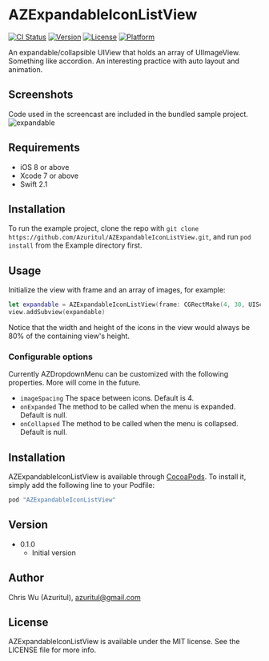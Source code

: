# AZExpandableIconListView

[![CI Status](http://img.shields.io/travis/Azuritul/AZExpandableIconListView.svg?style=flat)](https://travis-ci.org/Azuritul/AZExpandableIconListView)
[![Version](https://img.shields.io/cocoapods/v/AZExpandableIconListView.svg?style=flat)](http://cocoapods.org/pods/AZExpandableIconListView)
[![License](https://img.shields.io/cocoapods/l/AZExpandableIconListView.svg?style=flat)](http://cocoapods.org/pods/AZExpandableIconListView)
[![Platform](https://img.shields.io/cocoapods/p/AZExpandableIconListView.svg?style=flat)](http://cocoapods.org/pods/AZExpandableIconListView)

An expandable/collapsible UIView that holds an array of UIImageView. Something like accordion.  An interesting practice with auto layout and animation.

## Screenshots
Code used in the screencast are included in the bundled sample project.
![expandable](https://cloud.githubusercontent.com/assets/879197/12646401/2b39c754-c613-11e5-9b87-c5ec4084fbbb.gif)

## Requirements
- iOS 8 or above
- Xcode 7 or above
- Swift 2.1

## Installation
To run the example project, clone the repo with `git clone https://github.com/Azuritul/AZExpandableIconListView.git`, and run `pod install` from the Example directory first.

## Usage
Initialize the view with frame and an array of images, for example:
```Swift
let expandable = AZExpandableIconListView(frame: CGRectMake(4, 30, UIScreen.mainScreen().bounds.size.width - 20, 70), images: [image1, image2, image3])
view.addSubview(expandable)
```
Notice that the width and height of the icons in the view would always be 80% of the containing view's height.

### Configurable options
Currently AZDropdownMenu can be customized with the following properties. More will come in the future.

- `imageSpacing` The space between icons. Default is 4.
- `onExpanded` The method to be called when the menu is expanded. Default is null.
- `onCollapsed` The method to be called when the menu is collapsed. Default is null.

## Installation

AZExpandableIconListView is available through [CocoaPods](http://cocoapods.org). To install
it, simply add the following line to your Podfile:

```ruby
pod "AZExpandableIconListView"
```
## Version

- 0.1.0
   - Initial version

## Author

Chris Wu (Azuritul), azuritul@gmail.com

## License

AZExpandableIconListView is available under the MIT license. See the LICENSE file for more info.
